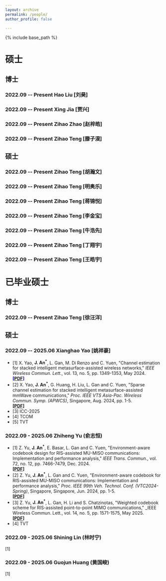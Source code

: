```yaml
---
layout: archive
permalink: /people/
author_profile: false

---
```


{% include base_path %}
# 硕士
## 博士
### 2022.09 -- Present Hao Liu [刘昊]

### 2022.09 -- Present Xing Jia [贾兴]

### 2022.09 -- Present Zihao Zhao [赵梓皓]

### 2022.09 -- Present Zihao Teng [滕子淏]
## 硕士
### 2022.09 -- Present Zihao Teng [胡瀚文]

### 2022.09 -- Present Zihao Teng [明奥乐]

### 2022.09 -- Present Zihao Teng [蒋锦悦]

### 2022.09 -- Present Zihao Teng [李金宝]

### 2022.09 -- Present Zihao Teng [牛浩先]

### 2022.09 -- Present Zihao Teng [丁翔宇]

### 2022.09 -- Present Zihao Teng [王皓宇]
# 已毕业硕士
## 博士
### 2022.09 -- Present Zihao Teng [徐汪洋]
## 硕士
### 2022.09 -- 2025.06 Xianghao Yao [姚祥豪]
* [1] X. Yao, **J. An<sup>*</sup>**, L. Gan, M. Di Renzo and C. Yuen, "Channel estimation for stacked intelligent metasurface-assisted wireless networks," _IEEE Wireless Commun. Lett._, vol. 13, no. 5, pp. 1349-1353, May 2024.<br>
**<span style="color:blue">[[PDF](https://ieeexplore.ieee.org/document/10445164)]</span>**
* [2] X. Yao, **J. An<sup>*</sup>**, G. Huang, H. Liu, L. Gan and C. Yuen, "Sparse channel estimation for stacked intelligent metasurface-assisted mmWave communications," _Proc. IEEE VTS Asia-Pac. Wireless Commun. Symp. (APWCS)_, Singapore, Aug. 2024, pp. 1-5.<br>
**[[PDF](https://ieeexplore.ieee.org/document/10679297)]**
* [3] ICC-2025<br>
* [4] TCOM
* [5] TVT

### 2022.09 - 2025.06 Zhiheng Yu (俞志恒)
* [1] Z. Yu, **J. An<sup>*</sup>**, E. Basar, L. Gan and C. Yuen, "Environment-aware codebook design for RIS-assisted MU-MISO communications: Implementation and performance analysis," _IEEE Trans. Commun._, vol. 72, no. 12, pp. 7466-7479, Dec. 2024.<br>
**[[PDF](https://ieeexplore.ieee.org/document/10562240)]**
* [2] Z. Yu, **J. An<sup>*</sup>**, L. Gan and C. Yuen, "Environment-aware codebook for RIS-assisted MU-MISO communications: Implementation and performance analysis," _Proc. IEEE 99th Veh. Technol. Conf. (VTC2024-Spring)_, Singapore, Singapore, Jun. 2024, pp. 1-5.<br>
**[[PDF](https://ieeexplore.ieee.org/document/10683510)]**
* [3] Z. Yu, **J. An<sup>*</sup>**, L. Gan, H. Li and S. Chatzinotas, "Weighted codebook scheme for RIS-assisted point-to-point MIMO communications," _IEEE Wireless Commun. Lett., vol. 14, no. 5, pp. 1571-1575, May 2025.<br>
**[[PDF](https://ieeexplore.ieee.org/document/10922205)]**
* [4] TVT

### 2022.09 - 2025.06 Shining Lin (林时宁)
[1]

### 2022.09 - 2025.06 Guojun Huang (黄国峻)
[1]
